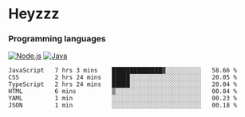 # Heyzzz  

### Programming languages  

[![Node.js](https://img.shields.io/badge/-Node.js-262626?style=for-the-badge)](https://nodejs.org)
[![Java](https://img.shields.io/badge/-Java-262626?style=for-the-badge)](https://java.com)

<!--START_SECTION:waka-->

```text
JavaScript   7 hrs 3 mins    ██████████████▓░░░░░░░░░░   58.66 %
CSS          2 hrs 24 mins   █████░░░░░░░░░░░░░░░░░░░░   20.05 %
TypeScript   2 hrs 24 mins   █████░░░░░░░░░░░░░░░░░░░░   20.04 %
HTML         6 mins          ▒░░░░░░░░░░░░░░░░░░░░░░░░   00.84 %
YAML         1 min           ░░░░░░░░░░░░░░░░░░░░░░░░░   00.23 %
JSON         1 min           ░░░░░░░░░░░░░░░░░░░░░░░░░   00.18 %
```

<!--END_SECTION:waka-->

